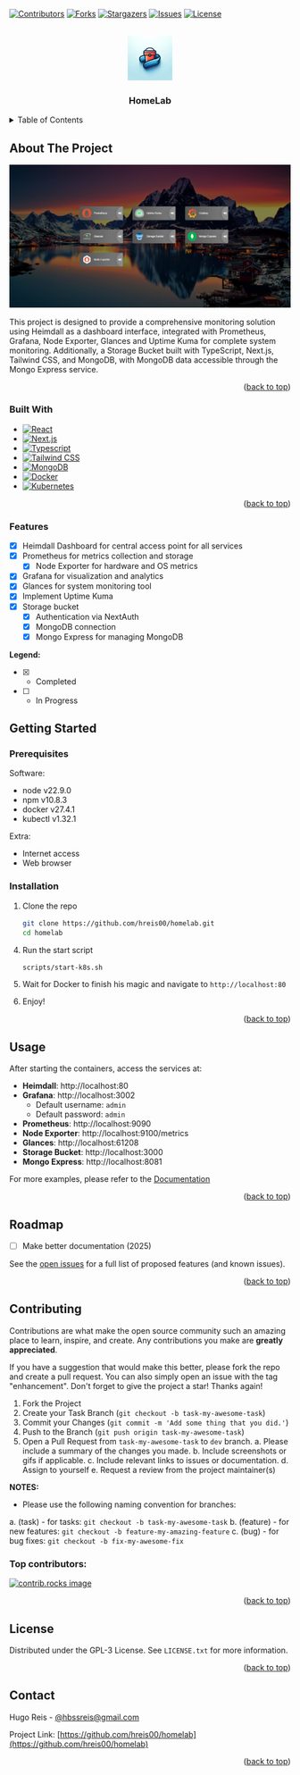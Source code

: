 <a id="readme-top"></a>

<!-- PROJECT SHIELDS -->
<!--
*** https://www.markdownguide.org/basic-syntax/#reference-style-links
-->

[![Contributors][contributors-shield]][contributors-url]
[![Forks][forks-shield]][forks-url]
[![Stargazers][stars-shield]][stars-url]
[![Issues][issues-shield]][issues-url]
[![License][license-shield]][license-url]

<!-- PROJECT LOGO -->
<br />
<div align="center">
  <a href="https://github.com/gafda/homelab">
    <img src="./docs/images/storage-bucket.png" alt="Logo" width="80" height="80">
  </a>

  <h3 align="center">HomeLab</h3>

</div>

<!-- TABLE OF CONTENTS -->
<details>
  <summary>Table of Contents</summary>
  <ol>
    <li>
      <a href="#about-the-project">About The Project</a>
      <ul>
        <li><a href="#built-with">Built With</a></li>
      </ul>
    </li>
    <li>
      <a href="#getting-started">Getting Started</a>
      <ul>
        <li><a href="#prerequisites">Prerequisites</a></li>
        <li><a href="#installation">Installation</a></li>
      </ul>
    </li>
    <li><a href="#usage">Usage</a></li>
    <li><a href="#roadmap">Roadmap</a></li>
    <li><a href="#contributing">Contributing</a></li>
    <li><a href="#license">License</a></li>
    <li><a href="#contact">Contact</a></li>
  </ol>
</details>

<!-- ABOUT THE PROJECT -->

## About The Project

![product-screenshot]

This project is designed to provide a comprehensive monitoring solution using Heimdall as a dashboard interface, integrated with Prometheus, Grafana, Node Exporter, Glances and Uptime Kuma for complete system monitoring. Additionally, a Storage Bucket built with TypeScript, Next.js, Tailwind CSS, and MongoDB, with MongoDB data accessible through the Mongo Express service.

<p align="right">(<a href="#readme-top">back to top</a>)</p>

<!-- BUILT WITH -->

### Built With

-   [![React][react-shield]][react-url]
-   [![Next.js][nextjs-shield]][nextjs-url]
-   [![Typescript][typescript-shield]][typescript-url]
-   [![Tailwind CSS][tailwindcss-shield]][tailwindcss-url]
-   [![MongoDB][mongodb-shield]][mongodb-url]
-   [![Docker][docker-shield]][docker-url]
-   [![Kubernetes][kubernetes-shield]][kubernetes-url]
<p align="right">(<a href="#readme-top">back to top</a>)</p>

<!-- FEATURES -->

### Features

-   [x] Heimdall Dashboard for central access point for all services
-   [x] Prometheus for metrics collection and storage
    -   [x] Node Exporter for hardware and OS metrics
-   [x] Grafana for visualization and analytics
-   [x] Glances for system monitoring tool
-   [x] Implement Uptime Kuma
-   [x] Storage bucket
    -   [x] Authentication via NextAuth
    -   [x] MongoDB connection
    -   [x] Mongo Express for managing MongoDB

**Legend:**

-   [x] -   Completed
-   [ ] -   In Progress

<!-- GETTING STARTED -->

## Getting Started

### Prerequisites

Software:

-   node v22.9.0
-   npm v10.8.3
-   docker v27.4.1
-   kubectl v1.32.1

Extra:

-   Internet access
-   Web browser

### Installation

1.  Clone the repo

    ```sh
    git clone https://github.com/hreis00/homelab.git
    cd homelab
    ```

<!-- 2.  Create environment files

    ```bash
    cp .env.example .env && cd storage-bucket && cp .env.example .env && cd ..
    ``` -->

<!-- 3.  Update both .env.grafana and .env files with your settings

    ```bash
    # Grafana
    GF_SECURITY_ADMIN_PASSWORD=your-admin-password-here
    GF_USERS_ALLOW_SIGN_UP=false
    ```

    ```bash
    # Storage Bucket
    MONGODB_URI=your-mongodb-connection-string-here
    NEXTAUTH_URL=http://localhost:3000
    NEXTAUTH_SECRET= # Generate a secret, in the terminal, with: openssl rand -base64 32
    NEXT_PUBLIC_API_URL=http://localhost:3000
    ``` -->

<!-- 3.  Start the Application

    ```bash
    docker compose -f docker-compose.yml up -d
    ``` -->

4.  Run the start script

    ```bash
    scripts/start-k8s.sh
    ```

5.  Wait for Docker to finish his magic and navigate to `http://localhost:80`

6.  Enjoy!

<p align="right">(<a href="#readme-top">back to top</a>)</p>

<!-- USAGE EXAMPLES -->

## Usage

After starting the containers, access the services at:

-   **Heimdall**: http://localhost:80
-   **Grafana**: http://localhost:3002
    -   Default username: `admin`
    -   Default password: `admin`
-   **Prometheus**: http://localhost:9090
-   **Node Exporter**: http://localhost:9100/metrics
-   **Glances**: http://localhost:61208
-   **Storage Bucket**: http://localhost:3000
-   **Mongo Express**: http://localhost:8081

For more examples, please refer to the [Documentation](/docs/DEVELOPMENT.md)

<p align="right">(<a href="#readme-top">back to top</a>)</p>

<!-- ROADMAP -->

## Roadmap

-   [ ] Make better documentation (2025)

See the [open issues](https://github.com/hreis00/homelab/issues) for a full list of proposed features (and known issues).

<p align="right">(<a href="#readme-top">back to top</a>)</p>

<!-- CONTRIBUTING -->

## Contributing

Contributions are what make the open source community such an amazing place to learn, inspire, and create. Any contributions you make are **greatly appreciated**.

If you have a suggestion that would make this better, please fork the repo and create a pull request. You can also simply open an issue with the tag "enhancement".
Don't forget to give the project a star! Thanks again!

1. Fork the Project
2. Create your Task Branch (`git checkout -b task-my-awesome-task`)
3. Commit your Changes (`git commit -m 'Add some thing that you did.'`)
4. Push to the Branch (`git push origin task-my-awesome-task`)
5. Open a Pull Request from `task-my-awesome-task` to `dev` branch.
   a. Please include a summary of the changes you made.
   b. Include screenshots or gifs if applicable.
   c. Include relevant links to issues or documentation.
   d. Assign to yourself
   e. Request a review from the project maintainer(s)

**NOTES:**

-   Please use the following naming convention for branches:

a. (task) - for tasks: `git checkout -b task-my-awesome-task`
b. (feature) - for new features: `git checkout -b feature-my-amazing-feature`
c. (bug) - for bug fixes: `git checkout -b fix-my-awesome-fix`

### Top contributors:

<a href="https://github.com/hreis00/homelab/graphs/contributors">
  <img src="https://contrib.rocks/image?repo=hreis00/homelab" alt="contrib.rocks image" />
</a>

<p align="right">(<a href="#readme-top">back to top</a>)</p>

<!-- LICENSE -->

## License

Distributed under the GPL-3 License. See `LICENSE.txt` for more information.

<p align="right">(<a href="#readme-top">back to top</a>)</p>

<!-- CONTACT -->

## Contact

Hugo Reis - [@hbssreis@gmail.com](mailto://hbssreis@example.com)

Project Link: [https://github.com/hreis00/homelab](https://github.com/hreis00/homelab)

<p align="right">(<a href="#readme-top">back to top</a>)</p>

<!-- MARKDOWN LINKS & IMAGES -->
<!-- https://www.markdownguide.org/basic-syntax/#reference-style-links -->
<!-- From own repo -->

[contributors-shield]: https://img.shields.io/github/contributors/hreis00/homelab.svg?style=for-the-badge
[contributors-url]: https://github.com/hreis00/homelab/graphs/contributors
[forks-shield]: https://img.shields.io/github/forks/hreis00/homelab.svg?style=for-the-badge
[forks-url]: https://github.com/hreis00/homelab/network/members
[issues-shield]: https://img.shields.io/github/issues/hreis00/homelab.svg?style=for-the-badge
[issues-url]: https://github.com/hreis00/homelab/issues
[license-shield]: https://img.shields.io/github/license/hreis00/homelab.svg?style=for-the-badge
[license-url]: https://github.com/hreis00/homelab/blob/master/LICENSE.txt
[stars-shield]: https://img.shields.io/github/stars/hreis00/homelab.svg?style=for-the-badge
[stars-url]: https://github.com/hreis00/homelab/stargazers

<!-- From repo images -->

[product-screenshot]: ./docs/images/heimdall.png

<!-- From badges -->

[react-shield]: https://img.shields.io/badge/React-18.0.0+-%2320232a.svg?style=for-the-badge&logo=react&logoColor=%2361DAFB
[react-url]: https://react.dev
[nextjs-shield]: https://img.shields.io/badge/Next.js-15.0.0+-black?style=for-the-badge&logo=next.js&logoColor=white
[nextjs-url]: https://nextjs.org
[typescript-shield]: https://img.shields.io/badge/TypeScript-5.0.0+-3178C6?style=for-the-badge&logo=typescript&logoColor=fff
[typescript-url]: https://www.typescriptlang.org
[tailwindcss-shield]: https://img.shields.io/badge/Tailwind%20CSS-3.0.0+-%2338B2AC.svg?style=for-the-badge&logo=tailwind-css&logoColor=white
[tailwindcss-url]: https://tailwindcss.com
[mongodb-shield]: https://img.shields.io/badge/MongoDB-6.0.0+-green?style=for-the-badge&logo=mongodb
[mongodb-url]: https://www.mongodb.com
[docker-shield]: https://img.shields.io/badge/Docker-24.0+-2496ED?style=for-the-badge&logo=docker&logoColor=white
[docker-url]: https://www.docker.com
[kubernetes-shield]: https://img.shields.io/badge/Kubernetes-1.32.1+-2496ED?style=for-the-badge&logo=kubernetes&logoColor=white
[kubernetes-url]: https://www.kubernetes.com

